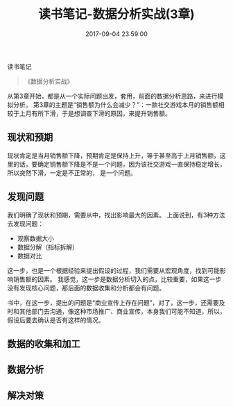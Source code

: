 ﻿---
title: 读书笔记-数据分析实战(3章)
date: 2017-09-04 23:59:00
categories:
- "读书笔记"
tags:
- "读书笔记"
- "数据分析"
- "实例"
---
读书笔记

> 《数据分析实战》 

从第3章开始，都是从一个实际问题出发，套用，前面的数据分析思路，来进行模拟分析。
第3章的主题是“销售额为什么会减少？”：一款社交游戏本月的销售额相较于上月有所下滑，于是想调查下滑的原因，来提升销售额。

## 现状和预期
现状肯定是当月销售额下降，预期肯定是保持上升，等于甚至高于上月销售额，这里的话，要确定销售额下降是不是一个问题，因为该社交游戏一直保持稳定增长，所以突然下滑，一定是不正常的， 是一个问题。

## 发现问题
我们明确了现状和预期，需要从中，找出影响最大的因素。
上面说到，有3种方法去发现问题：
* 观察数据大小
* 数据分解（指标拆解）
* 数据对比

这一步，也是一个根据经验来提出假设的过程，我们需要从宏观角度，找到可能影响销售额的因素。
我感觉，这一步是数据分析切入的点，比较重要，如果这一步没有发现核心问题，那后面的数据收集和分析都会有问题。

书中，在这一步，提出的问题是“商业宣传上存在问题”，对了，这一步，还需要及时和其他部门去沟通，像这种市场推广、商业宣传，本身我们可能不知道，所以，假设后要去确认是否有这样的情况。

<!-- more -->

## 数据的收集和加工

## 数据分析

## 解决对策
